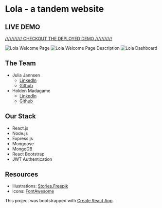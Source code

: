 # Lola - a tandem website

## LIVE DEMO
 [/////////// CHECKOUT THE DEPLOYED DEMO ///////////](https://lola-tandem.netlify.app/) 
 
![Lola Welcome Page](https://i.ibb.co/F3xv3hx/Screenshot-2020-09-09-at-21-40-50.png)
![Lola Welcome Page Description](https://i.ibb.co/h7TcX5y/Screenshot-2020-09-09-at-21-41-06.png)
![Lola Dashboard](https://i.ibb.co/M6bjcZP/Screenshot-2020-09-09-at-21-41-54.png)

## The Team

- Julia Jannsen
  - [LinkedIn](https://www.linkedin.com/in/juliamj/)
  - [Github](https://github.com/juliamj)
- Holden Madagame
  - [LinkedIn](https://www.linkedin.com/in/holdenmad/)
  - [Github](https://github.com/holdenmad)


## Our Stack

- React.js
- Node.js
- Express.js
- Mongoose
- MongoDB
- React Bootstrap
- JWT Authentication

## Resources

- Illustrations: [Stories.Freepik](https://stories.freepik.com/)
- Icons: [FontAwesome](https://fontawesome.com/)

This project was bootstrapped with [Create React App](https://github.com/facebook/create-react-app).
